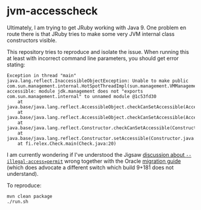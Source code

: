 # jvm-accesscheck

Ultimately, I am trying to get JRuby working with Java 9. One problem en route there is that JRuby tries to make some very JVM internal class constructors visible.

This repository tries to reproduce and isolate the issue. When running this at least with incorrect command line parameters, you should get error stating:
```
Exception in thread "main" java.lang.reflect.InaccessibleObjectException: Unable to make public com.sun.management.internal.HotSpotThreadImpl(sun.management.VMManagement) accessible: module jdk.management does not "exports com.sun.management.internal" to unnamed module @1c53fd30
	at java.base/java.lang.reflect.AccessibleObject.checkCanSetAccessible(AccessibleObject.java:337)
	at java.base/java.lang.reflect.AccessibleObject.checkCanSetAccessible(AccessibleObject.java:281)
	at java.base/java.lang.reflect.Constructor.checkCanSetAccessible(Constructor.java:192)
	at java.base/java.lang.reflect.Constructor.setAccessible(Constructor.java:185)
	at fi.relex.Check.main(Check.java:20)
```

I am currently wondering if I've understood the Jigsaw [discussion about `--illegal-access=permit`](http://mail.openjdk.java.net/pipermail/jigsaw-dev/2017-May/012673.html) wrong together with the Oracle [migration guide](https://docs.oracle.com/javase/9/migrate/toc.htm#JSMIG-GUID-7BB28E4D-99B3-4078-BDC4-FC24180CE82B) (which does advocate a different switch which build 9+181 does not understand).


To reproduce:
```
mvn clean package
./run.sh
```
